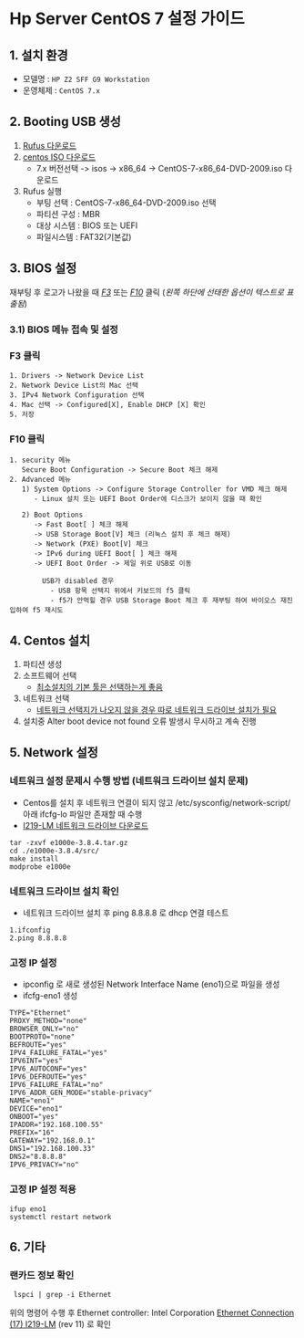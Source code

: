 # Hp Server CentOS 7 설정 가이드
## 1. 설치 환경

* 모델명 :  `HP Z2 SFF G9 Workstation`
* 운영체제 : `CentOS 7.x`


## 2. Booting USB 생성

 1) [Rufus 다운로드](https://rufus.ie/ko/)
 2) [centos ISO 다운로드](http://mirror.kakao.com/centos/)
     - 7.x 버전선택 -> isos -> x86_64 -> CentOS-7-x86_64-DVD-2009.iso 다운로드
 3) Rufus 실행
     - 부팅 선택 : CentOS-7-x86_64-DVD-2009.iso 선택
     - 파티션 구성 : MBR
     - 대상 시스템 : BIOS 또는 UEFI
     - 파일시스템 : FAT32(기본값)

## 3. BIOS 설정
재부팅 후 로고가 나왔을 때 <U>*F3*</U> 또는 <U>*F10*</U> 클릭 (*왼쪽 하단에 선태한 옵션이 텍스트로 표출됨*)
 

### 3.1) BIOS 메뉴 접속 및 설정
### F3 클릭
```
1. Drivers -> Network Device List
2. Network Device List의 Mac 선택
3. IPv4 Network Configuration 선택
4. Mac 선택 -> Configured[X], Enable DHCP [X] 확인
5. 저장
```
### F10 클릭
```
1. security 메뉴
   Secure Boot Configuration -> Secure Boot 체크 해제
2. Advanced 메뉴
   1) System Options -> Configure Storage Controller for VMD 체크 해제
      - Linux 설치 또는 UEFI Boot Order에 디스크가 보이지 않을 때 확인
		
   2) Boot Options
	  -> Fast Boot[ ] 체크 해제
	  -> USB Storage Boot[V] 체크 (리눅스 설치 후 체크 해제)
	  -> Network (PXE) Boot[V] 체크
	  -> IPv6 during UEFI Boot[ ] 체크 해제
	  -> UEFI Boot Order -> 제일 위로 USB로 이동

        USB가 disabled 경우
		  - USB 항목 선택지 위에서 키보드의 f5 클릭
		  - f5가 안먹힐 경우 USB Storage Boot 체크 후 재부팅 하여 바이오스 재진입하여 f5 재시도
```

## 4. Centos 설치
1) 파티션 생성
2) 소프트웨어 선택
   * <U>최소설치의 기본 툴은 선택하는게 좋음</U>
3) 네트워크 선택
   * <U>네트워크 선택지가 나오지 않을 경우 따로 네트워크 드라이브 설치가 필요</U>
4) 설치중 Alter boot device not found 오류 발생시 무시하고 계속 진행


## 5. Network 설정
### 네트워크 설정 문제시 수행 방법 (네트워크 드라이브 설치 문제)
* Centos를 설치 후 네트워크 연결이 되지 않고 /etc/sysconfig/network-script/ 아래 ifcfg-lo 파일만 존재할 때 수행
* [I219-LM 네트워크 드라이브 다운로드](https://www.intel.com/content/www/us/en/download/14611/15817/intel-network-adapter-driver-for-pcie-intel-gigabit-ethernet-network-connections-under-linux-final-release.html?product=71307)
```
tar -zxvf e1000e-3.8.4.tar.gz
cd ./e1000e-3.8.4/src/
make install
modprobe e1000e
```
### 네트워크 드라이브 설치 확인

* 네트워크 드라이브 설치 후 ping 8.8.8.8 로 dhcp 연결 테스트
```
1.ifconfig
2.ping 8.8.8.8
```

### 고정 IP 설정
* ipconfig 로 새로 생성된 Network Interface Name (eno1)으로 파일을 생성
* ifcfg-eno1 생성
```
TYPE="Ethernet"
PROXY_METHOD="none"
BROWSER_ONLY="no"
BOOTPROTO="none"
BEFROUTE="yes"
IPV4_FAILURE_FATAL="yes"
IPV6INT="yes"
IPV6_AUTOCONF="yes"
IPV6_DEFROUTE="yes"
IPV6_FAILURE_FATAL="no"
IPV6_ADDR_GEN_MODE="stable-privacy"
NAME="eno1"
DEVICE="eno1"
ONBOOT="yes"
IPADDR="192.168.100.55"
PREFIX="16"
GATEWAY="192.168.0.1"
DNS1="192.168.100.33"
DNS2="8.8.8.8"
IPV6_PRIVACY="no"
```
### 고정 IP 설정 적용
```
ifup eno1
systemctl restart network
```

## 6. 기타
### 랜카드 정보 확인
```
 lspci | grep -i Ethernet
```

위의 명령어 수행 후  Ethernet controller: Intel Corporation <U>Ethernet Connection (17) I219-LM</U> (rev 11) 로 확인
